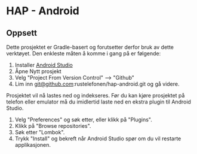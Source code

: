 # HAP - Android

## Oppsett
Dette prosjektet er Gradle-basert og forutsetter derfor bruk av dette verktøyet.
Den enkleste måten å komme i gang på er følgende:

1. Installer [Android Studio](https://developer.android.com/studio/index.html)
2. Åpne Nytt prosjekt
3. Velg "Project From Version Control" --> "Github"
4. Lim inn git@github.com:rustelefonen/hap-android.git og gå videre.

Prosjektet vil nå lastes ned og indekseres. Før du kan kjøre prosjektet på telefon eller emulator må du imidlertid laste ned en ekstra plugin til Android Studio.

1. Velg "Preferences" og søk etter, eller klikk på "Plugins".
2. Klikk på "Browse repositories".
3. Søk etter "Lombok".
4. Trykk "Install" og bekreft når Android Studio spør om du vil restarte applikasjonen.
